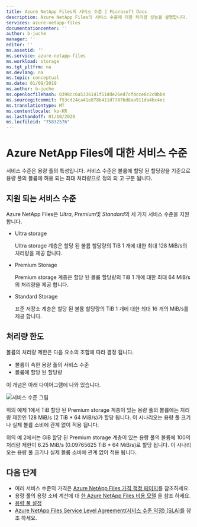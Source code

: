 ```yaml
---
title: Azure NetApp Files의 서비스 수준 | Microsoft Docs
description: Azure NetApp Files의 서비스 수준에 대한 처리량 성능을 설명합니다.
services: azure-netapp-files
documentationcenter: ''
author: b-juche
manager: ''
editor: ''
ms.assetid: ''
ms.service: azure-netapp-files
ms.workload: storage
ms.tgt_pltfrm: na
ms.devlang: na
ms.topic: conceptual
ms.date: 01/09/2019
ms.author: b-juche
ms.openlocfilehash: 0398cc6a5336141f51dde26ed7cf4cce8c2c0bb4
ms.sourcegitcommit: f53cd24ca41e878b411d7787bd8aa911da4bc4ec
ms.translationtype: MT
ms.contentlocale: ko-KR
ms.lasthandoff: 01/10/2020
ms.locfileid: "75832576"
---
```

# <a name="service-levels-for-azure-netapp-files"></a>Azure NetApp Files에 대한 서비스 수준
서비스 수준은 용량 풀의 특성입니다. 서비스 수준은 볼륨에 할당 된 할당량을 기준으로 용량 풀의 볼륨에 허용 되는 최대 처리량으로 정의 되 고 구분 됩니다.

## <a name="supported-service-levels"></a>지원 되는 서비스 수준

Azure NetApp Files은 *Ultra*, *Premium*및 *Standard*의 세 가지 서비스 수준을 지원 합니다. 

* <a name="Ultra"></a>Ultra storage

    Ultra storage 계층은 할당 된 볼륨 할당량의 TiB 1 개에 대한 최대 128 MiB/s의 처리량을 제공 합니다. 

* <a name="Premium"></a>Premium Storage

    Premium storage 계층은 할당 된 볼륨 할당량의 TiB 1 개에 대한 최대 64 MiB/s의 처리량을 제공 합니다. 

* <a name="Standard"></a>Standard Storage

    표준 저장소 계층은 할당 된 볼륨 할당량의 TiB 1 개에 대한 최대 16 개의 MiB/s를 제공 합니다.

## <a name="throughput-limits"></a>처리량 한도

볼륨의 처리량 제한은 다음 요소의 조합에 따라 결정 됩니다.
* 볼륨이 속한 용량 풀의 서비스 수준
* 볼륨에 할당 된 할당량  

이 개념은 아래 다이어그램에 나와 있습니다.

![서비스 수준 그림](../media/azure-netapp-files/azure-netapp-files-service-levels.png)

위의 예제 1에서 TiB 할당 된 Premium storage 계층이 있는 용량 풀의 볼륨에는 처리량 제한인 128 MiB/s (2 TiB * 64 MiB/s)가 할당 됩니다. 이 시나리오는 용량 풀 크기나 실제 볼륨 소비에 관계 없이 적용 됩니다.

위의 예 2에서는 GiB 할당 된 Premium storage 계층이 있는 용량 풀의 볼륨에 100의 처리량 제한이 6.25 MiB/s (0.09765625 TiB * 64 MiB/s)로 할당 됩니다. 이 시나리오는 용량 풀 크기나 실제 볼륨 소비에 관계 없이 적용 됩니다.

## <a name="next-steps"></a>다음 단계

- 여러 서비스 수준의 가격은 [Azure NetApp Files 가격 책정 페이지](https://azure.microsoft.com/pricing/details/storage/netapp/)를 참조하세요.
- 용량 풀의 용량 소비 계산에 대 [한 Azure NetApp Files 비용 모델](azure-netapp-files-cost-model.md) 을 참조 하세요. 
- [용량 풀 설정](azure-netapp-files-set-up-capacity-pool.md)
- [Azure NetApp Files Service Level Agreement(서비스 수준 약정) (SLA)를](https://azure.microsoft.com/support/legal/sla/netapp/) 참조 하세요.